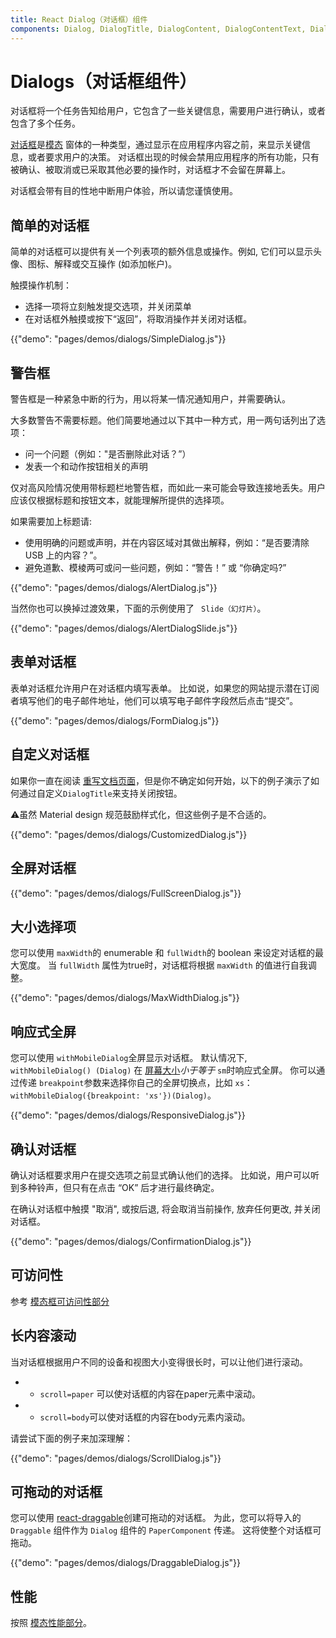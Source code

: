 ```yaml
---
title: React Dialog（对话框）组件
components: Dialog, DialogTitle, DialogContent, DialogContentText, DialogActions, Slide
---
```

# Dialogs（对话框组件）

<p class="description">对话框将一个任务告知给用户，它包含了一些关键信息，需要用户进行确认，或者包含了多个任务。</p>

[对话框](https://material.io/design/components/dialogs.html)是[模态](/utils/modal/) 窗体的一种类型，通过显示在应用程序内容之前，来显示关键信息，或者要求用户的决策。 对话框出现的时候会禁用应用程序的所有功能，只有被确认、被取消或已采取其他必要的操作时，对话框才不会留在屏幕上。

对话框会带有目的性地中断用户体验，所以请您谨慎使用。

## 简单的对话框

简单的对话框可以提供有关一个列表项的额外信息或操作。例如, 它们可以显示头像、图标、解释或交互操作 (如添加帐户)。

触摸操作机制：

- 选择一项将立刻触发提交选项，并关闭菜单
- 在对话框外触摸或按下“返回”，将取消操作并关闭对话框。

{{"demo": "pages/demos/dialogs/SimpleDialog.js"}}

## 警告框

警告框是一种紧急中断的行为，用以将某一情况通知用户，并需要确认。

大多数警告不需要标题。他们简要地通过以下其中一种方式，用一两句话列出了选项：

- 问一个问题（例如："是否删除此对话？”）
- 发表一个和动作按钮相关的声明

仅对高风险情况使用带标题栏地警告框，而如此一来可能会导致连接地丢失。用户应该仅根据标题和按钮文本，就能理解所提供的选择项。

如果需要加上标题请:

- 使用明确的问题或声明，并在内容区域对其做出解释，例如：“是否要清除 USB 上的内容？”。
- 避免道歉、模棱两可或问一些问题，例如：“警告！” 或 “你确定吗?”

{{"demo": "pages/demos/dialogs/AlertDialog.js"}}

当然你也可以换掉过渡效果，下面的示例使用了 ` Slide（幻灯片）`。

{{"demo": "pages/demos/dialogs/AlertDialogSlide.js"}}

## 表单对话框

表单对话框允许用户在对话框内填写表单。 比如说，如果您的网站提示潜在订阅者填写他们的电子邮件地址，他们可以填写电子邮件字段然后点击“提交”。

{{"demo": "pages/demos/dialogs/FormDialog.js"}}

## 自定义对话框

如果你一直在阅读 [重写文档页面](/customization/overrides/)，但是你不确定如何开始，以下的例子演示了如何通过自定义`DialogTitle`来支持关闭按钮。

⚠️虽然 Material design 规范鼓励样式化，但这些例子是不合适的。

{{"demo": "pages/demos/dialogs/CustomizedDialog.js"}}

## 全屏对话框

{{"demo": "pages/demos/dialogs/FullScreenDialog.js"}}

## 大小选择项

您可以使用 `maxWidth`的 enumerable 和 `fullWidth`的 boolean 来设定对话框的最大宽度。 当 `fullWidth` 属性为true时，对话框将根据 `maxWidth` 的值进行自我调整。

{{"demo": "pages/demos/dialogs/MaxWidthDialog.js"}}

## 响应式全屏

您可以使用 `withMobileDialog`全屏显示对话框。 默认情况下, `withMobileDialog() (Dialog)` 在 [屏幕大小](/layout/basics/)*小于等于* `sm`时响应式全屏。 你可以通过传递 `breakpoint`参数来选择你自己的全屏切换点，比如 `xs`：`withMobileDialog({breakpoint: 'xs'})(Dialog)`。

{{"demo": "pages/demos/dialogs/ResponsiveDialog.js"}}

## 确认对话框

确认对话框要求用户在提交选项之前显式确认他们的选择。 比如说，用户可以听到多种铃声，但只有在点击 “OK” 后才进行最终确定。

在确认对话框中触摸 "取消", 或按后退, 将会取消当前操作, 放弃任何更改, 并关闭对话框。

{{"demo": "pages/demos/dialogs/ConfirmationDialog.js"}}

## 可访问性

参考 [模态框可访问性部分](/utils/modal/#accessibility)

## 长内容滚动

当对话框根据用户不同的设备和视图大小变得很长时，可以让他们进行滚动。

- - `scroll=paper` 可以使对话框的内容在paper元素中滚动。
- - `scroll=body`可以使对话框的内容在body元素内滚动。

请尝试下面的例子来加深理解：

{{"demo": "pages/demos/dialogs/ScrollDialog.js"}}

## 可拖动的对话框

您可以使用 [react-draggable](https://github.com/mzabriskie/react-draggable)创建可拖动的对话框。 为此，您可以将导入的 `Draggable` 组件作为 `Dialog` 组件的 `PaperComponent` 传递。 这将使整个对话框可拖动。

{{"demo": "pages/demos/dialogs/DraggableDialog.js"}}

## 性能

按照 [模态性能部分](/utils/modal/#performance)。